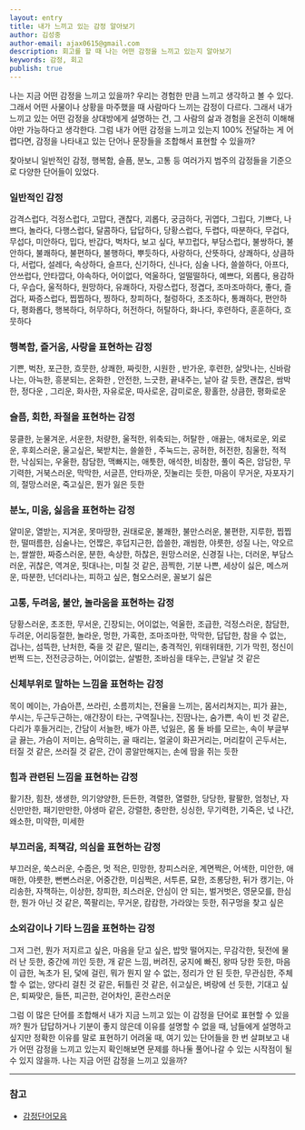 ```yaml
---
layout: entry
title: 내가 느끼고 있는 감정 알아보기
author: 김성중
author-email: ajax0615@gmail.com
description: 회고를 할 때 나는 어떤 감정을 느끼고 있는지 알아보기
keywords: 감정, 회고
publish: true
---
```


나는 지금 어떤 감정을 느끼고 있을까? 우리는 경험한 만큼 느끼고 생각하고 볼 수 있다. 그래서 어떤 사물이나 상황을 마주했을 때 사람마다 느끼는 감정이 다르다. 그래서 내가 느끼고 있는 어떤 감정을 상대방에게 설명하는 건, 그 사람의 삶과 경험을 온전히 이해해야만 가능하다고 생각한다. 그럼 내가 어떤 감정을 느끼고 있는지 100% 전달하는 게 어렵다면, 감정을 나타내고 있는 단어나 문장들을 조합해서 표현할 수 있을까?

찾아보니 일반적인 감정, 행복함, 슬픔, 분노, 고통 등 여러가지 범주의 감정들을 기준으로 다양한 단어들이 있었다.

### 일반적인 감정

감격스럽다, 걱정스럽다, 고맙다, 괜찮다, 괴롭다, 궁금하다, 귀엽다, 그립다, 기쁘다, 나쁘다, 놀라다, 다행스럽다, 달콤하다, 답답하다, 당황스럽다, 두렵다, 따분하다, 무겁다, 무섭다, 미안하다, 밉다, 반갑다, 벅차다, 보고 싶다, 부끄럽다, 부담스럽다, 불쌍하다, 불안하다, 불쾌하다, 불편하다, 불행하다, 뿌듯하다, 사랑하다, 산뜻하다, 상쾌하다, 상큼하다, 서럽다, 설레다, 속상하다, 슬프다, 신기하다, 신나다, 심술 나다, 쓸쓸하다, 아프다, 안쓰럽다, 안타깝다, 야속하다, 어이없다, 억울하다, 얼떨떨하다, 예쁘다, 외롭다, 용감하다, 우습다, 울적하다, 원망하다, 유쾌하다, 자랑스럽다, 정겹다, 조마조마하다, 좋다, 즐겁다, 짜증스럽다, 찝찝하다, 찡하다, 창피하다, 철렁하다, 초조하다, 통쾌하다, 편안하다, 평화롭다, 행복하다, 허무하다, 허전하다, 허탈하다, 화나다, 후련하다, 훈훈하다, 흐뭇하다

### 행복함, 즐거움, 사랑을 표현하는 감정

기쁜, 벅찬, 포근한, 흐뭇한, 상쾌한, 짜릿한, 시원한 , 반가운, 후련한, 살맛나는, 신바람 나는, 아늑한, 흥분되는, 온화한 , 안전한, 느긋한, 끝내주는, 날아 갈 듯한, 괜찮은, 쌈박한, 정다운 , 그리운, 화사한, 자유로운, 따사로운, 감미로운, 황홀한, 상큼한, 평화로운

### 슬픔, 회한, 좌절을 표현하는 감정

뭉클한, 눈물겨운, 서운한, 처량한, 울적한, 위축되는, 허탈한 , 애끓는, 애처로운, 외로운, 후회스러운, 울고싶은, 북받치는, 쓸쓸한 , 주눅드는, 공허한, 허전한, 침울한, 적적한, 낙심되는, 우울한, 참담한, 맥빠지는, 애틋한, 애석한, 비참한, 풀이 죽은, 암담한, 무기력한, 거북스러운, 막막한, 서글픈, 안타까운, 짓눌리는 듯한, 마음이 무거운, 자포자기의, 절망스러운, 죽고싶은, 뭔가 잃은 듯한

### 분노, 미움, 싫음을 표현하는 감정

얄미운, 열받는, 지겨운, 못마땅한, 권태로운, 불쾌한, 불만스러운, 불편한, 지루한, 찝찝한, 떨떠름한, 심술나는, 언짢은, 후덥지근한, 씁쓸한, 괘씸한, 야릇한, 성질 나는, 약오르는, 쌀쌀한, 짜증스러운, 분한, 속상한, 하찮은, 원망스러운, 신경질 나는, 더러운, 부담스러운, 귀찮은, 역겨운, 핏대나는, 미칠 것 같은, 끔찍한, 기분 나쁜, 세상이 싫은, 메스꺼운, 따분한, 넌더리나는, 피하고 싶은, 혐오스러운, 꼴보기 싫은

### 고통, 두려움, 불안, 놀라움을 표현하는 감정

당황스러운, 초조한, 무서운, 긴장되는, 어이없는, 억울한, 조급한, 걱정스러운, 참담한, 두려운, 어리둥절한, 놀라운, 멍한, 가혹한, 조마조마한, 막막한, 답답한, 참을 수 없는, 겁나는, 섬뜩한, 난처한, 죽을 것 같은, 떨리는, 충격적인, 위태위태한, 기가 막힌, 정신이 번쩍 드는, 전전긍긍하는, 어이없는, 살벌한, 조바심을 태우는, 큰일날 것 같은

### 신체부위로 말하는 느낌을 표현하는 감정

목이 메이는, 가슴아픈, 쓰라린, 소름끼치는, 전율을 느끼는, 몸서리쳐지는, 피가 끓는, 쑤시는, 두근두근하는, 애간장이 타는, 구역질나는, 진땀나는, 숨가쁜, 속이 빈 것 같은, 다리가 후들거리는, 간담이 서늘한, 배가 아픈, 넋잃은, 몸 둘 바를 모르는, 속이 부글부글 끓는, 가슴이 저미는, 숨막히는, 골 때리는, 얼굴이 화끈거리는, 머리칼이 곤두서는, 터질 것 같은, 쓰러질 것 같은, 간이 콩알만해지는, 손에 땀을 쥐는 듯한

### 힘과 관련된 느낌을 표현하는 감정

활기찬, 힘찬, 생생한, 의기양양한, 든든한, 격렬한, 열렬한, 당당한, 팔팔한, 엄청난, 자신만만한, 패기만만한, 야생마 같은, 강렬한, 충만한, 싱싱한, 무기력한, 기죽은, 넋 나간, 왜소한, 미약한, 미세한

### 부끄러움, 죄책감, 의심을 표현하는 감정

부끄러운, 쑥스러운, 수줍은, 멋 적은, 민망한, 창피스러운, 계면쩍은, 어색한, 미안한, 애매한, 야릇한, 뻔뻔스러운, 어중간한, 미심쩍은, 서투른, 묘한, 조롱당한, 뒤가 캥기는, 아리송한, 자책하는, 이상한, 창피한, 죄스러운, 안심이 안 되는, 벌거벗은, 영문모를, 한심한, 뭔가 아닌 것 같은, 쪽팔리는, 무거운, 캄캄한, 가라앉는 듯한, 쥐구멍을 찾고 싶은

### 소외감이나 기타 느낌을 표현하는 감정

그저 그런, 뭔가 저지르고 싶은, 마음을 닫고 싶은, 밥맛 떨어지는, 무감각한, 뒷전에 물러 난 듯한, 중간에 끼인 듯한, 개 같은 느낌, 버려진, 궁지에 빠진, 왕따 당한 듯한, 마음이 급한, 녹초가 된, 덫에 걸린, 뭐가 뭔지 알 수 없는, 정리가 안 된 듯한, 무관심한, 주체할 수 없는, 양다리 걸친 것 같은, 뒤틀린 것 같은, 쉬고싶은, 벼랑에 선 듯한, 기대고 싶은, 퇴짜맞은, 들뜬, 피곤한, 걷어차인, 혼란스러운

그럼 이 많은 단어를 조합해서 내가 지금 느끼고 있는 이 감정을 단어로 표현할 수 있을까? 뭔가 답답하거나 기분이 좋지 않은데 이유를 설명할 수 없을 때, 남들에게 설명하고 싶지만 정확한 이유를 말로 표현하기 어려울 때, 여기 있는 단어들을 한 번 살펴보고 내가 어떤 감정을 느끼고 있는지 확인해보면 문제를 하나둘 풀어나갈 수 있는 시작점이 될 수 있지 않을까. 나는 지금 어떤 감정을 느끼고 있을까?

---

### 참고
- [감정단어모음](http://pulchrus.byus.net/feel/feel02.htm)
